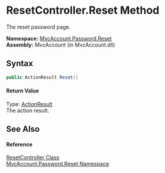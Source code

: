 ResetController.Reset Method
============================
The reset password page.

**Namespace:** [MvcAccount.Password.Reset][1]  
**Assembly:** MvcAccount (in MvcAccount.dll)

Syntax
------

```csharp
public ActionResult Reset()
```

#### Return Value
Type: [ActionResult][2]  
The action result.

See Also
--------

#### Reference
[ResetController Class][3]  
[MvcAccount.Password.Reset Namespace][1]  

[1]: ../README.md
[2]: http://msdn.microsoft.com/en-us/library/dd493064
[3]: README.md